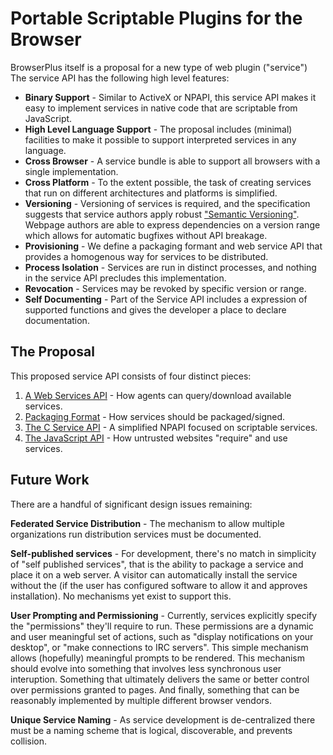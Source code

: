 # Portable Scriptable Plugins for the Browser

BrowserPlus itself is a proposal for a new type of web plugin ("service")  The
service API has the following high level features:

+ **Binary Support** - Similar to ActiveX or NPAPI, this service API makes it
  easy to implement services in native code that are scriptable from JavaScript.
+ **High Level Language Support** - The proposal includes (minimal) facilities
  to make it possible to support interpreted services in any language.
+ **Cross Browser** - A service bundle is able to support all browsers
  with a single implementation.
+ **Cross Platform** - To the extent possible, the task of creating services that
  run on different architectures and platforms is simplified.
+ **Versioning** - Versioning of services is required, and the specification suggests
  that service authors apply robust ["Semantic Versioning"](http://semver.org/).
  Webpage authors are able to express dependencies on a version range which allows
  for automatic bugfixes without API breakage.
+ **Provisioning** - We define a packaging formant and web service API that
  provides a homogenous way for services to be distributed.
+ **Process Isolation** - Services are run in distinct processes, and nothing in
  the service API precludes this implementation.
+ **Revocation** - Services may be revoked by specific version or range.
+ **Self Documenting** - Part of the Service API includes a expression of supported
  functions and gives the developer a place to declare documentation.

## The Proposal

This proposed service API consists of four distinct pieces:

1. [A Web Services API](WSAPI.html) - How agents can query/download available services.
2. [Packaging Format](packaging.html) - How services should be packaged/signed.
3. [The C Service API](http://browserplus.github.com/bp-service-api/) - A simplified NPAPI focused on scriptable services.
4. [The JavaScript API](/docs/web_dev/JavaScript_API_Overview.html) - How untrusted websites "require" and use services.

## Future Work

There are a handful of significant design issues remaining:

**Federated Service Distribution** - The mechanism to allow multiple 
organizations run distribution services must be documented.

**Self-published services** - For development, there's no match in 
simplicity of "self published services", that is the ability to package
a service and place it on a web server.  A visitor can automatically
install the service without the  (if the user has 
configured software to allow it and approves installation).  No mechanisms
yet exist to support this.

**User Prompting and Permissioning** - Currently, services explicitly
specify the "permissions" they'll require to run.  These permissions
are a dynamic and user meaningful set of actions, such as "display
notifications on your desktop", or "make connections to IRC servers".
This simple mechanism allows (hopefully) meaningful prompts to be
rendered.  This mechanism should evolve into something that involves
less synchronous user interuption.  Something that ultimately delivers
the same or better control over permissions granted to pages.  And finally,
something that can be reasonably implemented by multiple different browser
vendors.

**Unique Service Naming** - As service development is de-centralized
there must be a naming scheme that is logical, discoverable, and
prevents collision.
